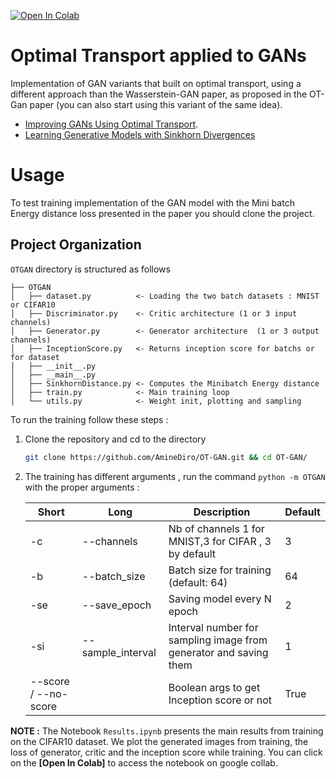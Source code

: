 [![Open In Colab](https://colab.research.google.com/assets/colab-badge.svg)](https://colab.research.google.com/drive/1rFNs_dYyU_gTCL216TvN8WTFCRAlKmHR?usp=sharing)

# Optimal Transport applied to GANs 

Implementation of GAN variants that built on optimal transport, using a different approach than the Wasserstein-GAN paper, as proposed in the OT-Gan paper (you can also start using this variant of the same idea).
* [Improving GANs Using Optimal Transport](https://arxiv.org/abs/1803.05573).
* [Learning Generative Models with Sinkhorn Divergences](https://arxiv.org/abs/1706.00292)

# Usage

To test training implementation of the GAN model with the Mini batch Energy distance loss presented in the paper you should clone the project. 


Project Organization
------------

`OTGAN` directory is structured as follows  

   
    ├── OTGAN
    │   ├── dataset.py          <- Loading the two batch datasets : MNIST or CIFAR10
    │   ├── Discriminator.py    <- Critic architecture (1 or 3 input channels)
    │   ├── Generator.py        <- Generator architecture  (1 or 3 output channels)
    │   ├── InceptionScore.py   <- Returns inception score for batchs or for dataset
    │   ├── __init__.py
    │   ├── __main__.py
    │   ├── SinkhornDistance.py <- Computes the Minibatch Energy distance
    │   ├── train.py            <- Main training loop
    │   └── utils.py            <- Weight init, plotting and sampling



To run the training follow these steps :
1. Clone the repository and cd to the directory
    ```bash
    git clone https://github.com/AmineDiro/OT-GAN.git && cd OT-GAN/
    ```
2. The training has different arguments , run  the command `python -m OTGAN` with the proper arguments : 

    | Short                | Long         | Description                                                       | Default |
    |----------------------|--------------|-------------------------------------------------------------------|---------|
    | -c                   | --channels   | Nb of channels 1 for MNIST,3 for CIFAR , 3 by default             | 3       |
    | -b                   | --batch_size | Batch size for training (default: 64)                             | 64      |
    | -se                  | --save_epoch | Saving model every N epoch                                        | 2       |
    | -si                  | --sample_interval| Interval number for sampling image from generator and saving them | 1       |
    | --score / --no-score |              | Boolean args to get Inception score or not                        | True        | 

**NOTE :** The Notebook `Results.ipynb`  presents the main results from training on the CIFAR10 dataset. We plot the generated images from training, the loss of generator, critic and the inception score while training. You can click on the **[Open In Colab]** to access the notebook on google collab.

